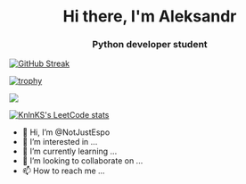 <h1 align='center'>Hi there, I'm Aleksandr</h1>
<h3 align='center'>Python developer student</h3>

[![GitHub Streak](https://github-readme-streak-stats.herokuapp.com/?user=NotJustEspo)](https://git.io/streak-stats)

[![trophy](https://github-profile-trophy.vercel.app/?username=NotJustEspo)](https://github.com/ryo-ma/github-profile-trophy)

![](https://komarev.com/ghpvc/?username=NotJustEspo)

[![KnlnKS's LeetCode stats](https://leetcode-stats-six.vercel.app/api?username=NotJustEspo&theme=dark)](https://github.com/KnlnKS/leetcode-stats)

- 👋 Hi, I’m @NotJustEspo
- 👀 I’m interested in ...
- 🌱 I’m currently learning ...
- 💞️ I’m looking to collaborate on ...
- 📫 How to reach me ...

<!---
NotJustEspo/NotJustEspo is a ✨ special ✨ repository because its `README.md` (this file) appears on your GitHub profile.
You can click the Preview link to take a look at your changes.
--->
